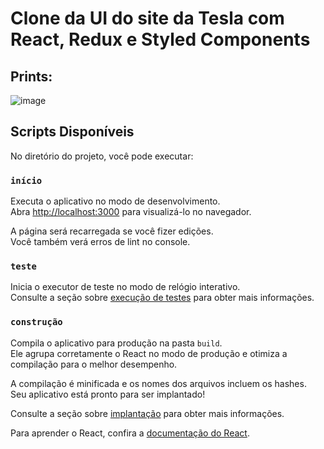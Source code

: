 # Clone da UI do site da Tesla com React, Redux e Styled Components

## Prints:

![image](https://user-images.githubusercontent.com/49797722/180623454-ee59c0cc-ceac-4fc6-bd2c-3a6867ac6fa9.png)

## Scripts Disponíveis

No diretório do projeto, você pode executar:

### `início`

Executa o aplicativo no modo de desenvolvimento.<br />
Abra [http://localhost:3000](http://localhost:3000) para visualizá-lo no navegador.

A página será recarregada se você fizer edições.<br />
Você também verá erros de lint no console.

### `teste`

Inicia o executor de teste no modo de relógio interativo.<br />
Consulte a seção sobre [execução de testes](https://facebook.github.io/create-react-app/docs/running-tests) para obter mais informações.

### `construção`

Compila o aplicativo para produção na pasta `build`.<br />
Ele agrupa corretamente o React no modo de produção e otimiza a compilação para o melhor desempenho.

A compilação é minificada e os nomes dos arquivos incluem os hashes.<br />
Seu aplicativo está pronto para ser implantado!

Consulte a seção sobre [implantação](https://facebook.github.io/create-react-app/docs/deployment) para obter mais informações.

Para aprender o React, confira a [documentação do React](https://reactjs.org/).
